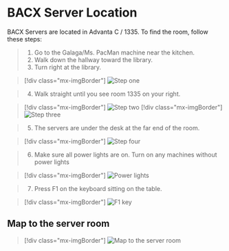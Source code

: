 # BACX Server Location

BACX Servers are located in Advanta C / 1335. To find the room, follow these steps:

> 1. Go to the Galaga/Ms. PacMan machine near the kitchen.
> 2. Walk down the hallway toward the library.
> 3. Turn right at the library.

> [!div class="mx-imgBorder"] 
> ![Step one](media/step-1.png "Step one")

> 4. Walk straight until you see room 1335 on your right.

> [!div class="mx-imgBorder"] 
> ![Step two](media/step-2.png "Step two")
> [!div class="mx-imgBorder"] 
> ![Step three](media/step-3.png "Step three")

> 5. The servers are under the desk at the far end of the room.

> [!div class="mx-imgBorder"] 
> ![Step four](media/step-4.png "Step four")

> 6. Make sure all power lights are on. Turn on any machines without power lights

> [!div class="mx-imgBorder"] 
> ![Power lights](media/server-lights.gif "Power lights")

> 7. Press F1 on the keyboard sitting on the table.

> [!div class="mx-imgBorder"] 
> ![F1 key](media/f1-key.gif "F1 key")


## Map to the server room

> [!div class="mx-imgBorder"] 
> ![Map to the server room](media/c-map.gif "Map to the server room")
